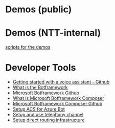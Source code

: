 # Demos (public)
[]()
[]()
# Demos (NTT-internal)
[]()
[scripts for the demos](https://assistantbuilders.github.io/awesome-conversational-ai/demoscripts/)
# Developer Tools
- [Getting started with a voice assistant - Github](https://github.com/assistantbuilders/ABVoiceAssistant)
- [What is the Botframework](https://docs.microsoft.com/en-gb/azure/bot-service/bot-service-overview?view=azure-bot-service-4.0)
- [Microsoft Botframework Github](https://github.com/Microsoft/botframework-sdk)
- [What is Microsoft Botframework Composer](https://docs.microsoft.com/en-us/composer/introduction?tabs=v2x)
- [Microsoft Botframework Composer Github](https://github.com/microsoft/BotFramework-Composer)
- [Setup ACS for Azure Bot](https://docs.microsoft.com/en-us/azure/communication-services/quickstarts/telephony-sms/get-phone-number?pivots=platform-azp)
- [Setup and use telephony channel](https://github.com/microsoft/botframework-telephony/blob/main/README.md)
- [Setup direct routing infrastructure](https://docs.microsoft.com/en-us/azure/communication-services/concepts/telephony-sms/direct-routing-infrastructure)
